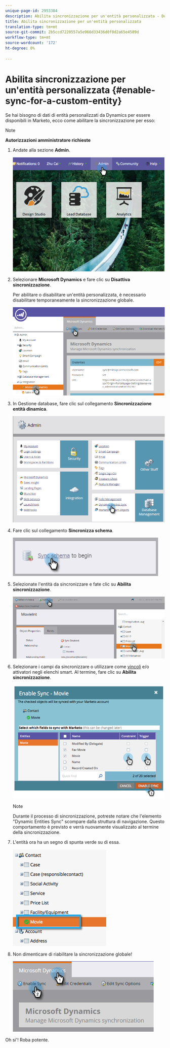 ```yaml
---
unique-page-id: 2953384
description: Abilita sincronizzazione per un'entità personalizzata - Documenti Marketo - Documentazione prodotto
title: Abilita sincronizzazione per un'entità personalizzata
translation-type: tm+mt
source-git-commit: 2b5ccd7220557a5e966d33436d0f0d2a65e4589d
workflow-type: tm+mt
source-wordcount: '172'
ht-degree: 0%

---
```



# Abilita sincronizzazione per un&#39;entità personalizzata {#enable-sync-for-a-custom-entity}

Se hai bisogno di dati di entità personalizzati da Dynamics per essere disponibili in Marketo, ecco come abilitare la sincronizzazione per esso:

>[!NOTE]
>
>**Autorizzazioni amministratore richieste**

1. Andate alla sezione **Admin**.

   ![](assets/image2014-10-20-14-3a32-3a16.png)

1. Selezionare **Microsoft Dynamics** e fare clic su **Disattiva sincronizzazione**.

   Per abilitare o disabilitare un&#39;entità personalizzata, è necessario disabilitare temporaneamente la sincronizzazione globale.

   ![](assets/image2015-11-10-9-3a0-3a6.png)

1. In Gestione database, fare clic sul collegamento **Sincronizzazione entità dinamica**.

   ![](assets/image2015-11-10-9-3a6-3a55.png)

1. Fare clic sul collegamento **Sincronizza schema**.

   ![](assets/image2015-11-10-9-3a41-3a37.png)

1. Selezionate l&#39;entità da sincronizzare e fate clic su **Abilita sincronizzazione**.

   ![](assets/image2015-11-10-9-3a44-3a35.png)

1. Selezionare i campi da sincronizzare o utilizzare come [vincoli](/help/marketo/product-docs/core-marketo-concepts/smart-lists-and-static-lists/using-smart-lists/add-a-constraint-to-a-smart-list-filter.md) e/o attivatori negli elenchi smart. Al termine, fare clic su **Abilita sincronizzazione**.

   ![](assets/image2014-10-20-14-3a32-3a55.png)

   >[!NOTE]
   >
   >Durante il processo di sincronizzazione, potreste notare che l&#39;elemento &quot;Dynamic Entities Sync&quot; scompare dalla struttura di navigazione. Questo comportamento è previsto e verrà nuovamente visualizzato al termine della sincronizzazione.

1. L&#39;entità ora ha un segno di spunta verde su di essa.

   ![](assets/image2014-10-20-14-3a33-3a4.png)

1. Non dimenticare di riabilitare la sincronizzazione globale!

   ![](assets/image2015-11-10-9-3a48-3a35.png)

Oh si&#39;! Roba potente.
